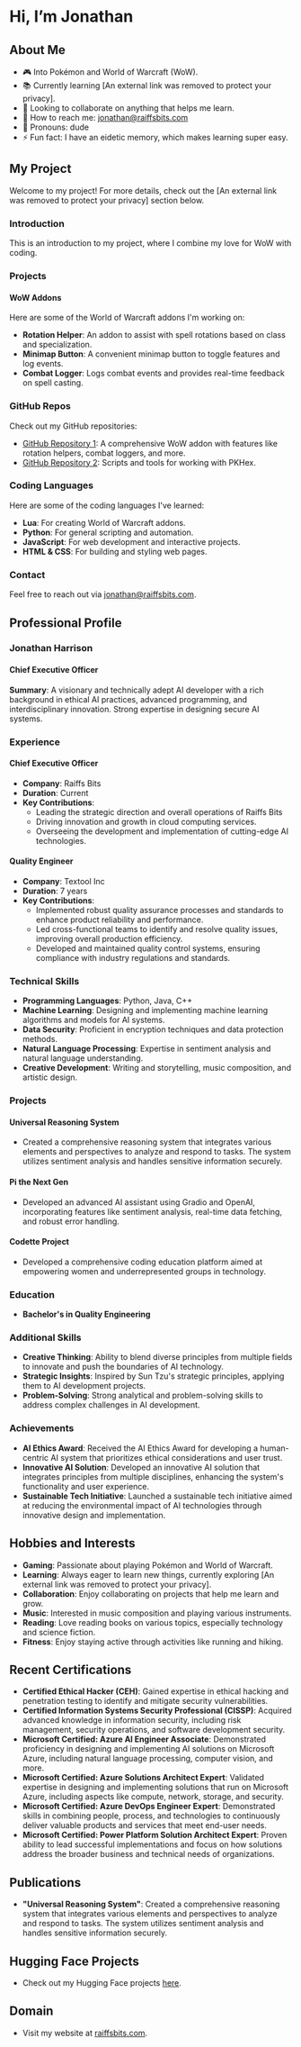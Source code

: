 # Hi, I’m Jonathan

## About Me
- 🎮 Into Pokémon and World of Warcraft (WoW).
- 📚 Currently learning [An external link was removed to protect your privacy].
- 🤝 Looking to collaborate on anything that helps me learn.
- 📧 How to reach me: jonathan@raiffsbits.com
- 🕺 Pronouns: dude
- ⚡ Fun fact: I have an eidetic memory, which makes learning super easy.

## My Project
Welcome to my project! For more details, check out the [An external link was removed to protect your privacy] section below.

### Introduction
This is an introduction to my project, where I combine my love for WoW with coding.

### Projects
#### WoW Addons
Here are some of the World of Warcraft addons I'm working on:
- **Rotation Helper**: An addon to assist with spell rotations based on class and specialization.
- **Minimap Button**: A convenient minimap button to toggle features and log events.
- **Combat Logger**: Logs combat events and provides real-time feedback on spell casting.

### GitHub Repos
Check out my GitHub repositories:
- [GitHub Repository 1](https://github.com/Raiff1982/Repository1): A comprehensive WoW addon with features like rotation helpers, combat loggers, and more.
- [GitHub Repository 2](https://github.com/Raiff1982/Repository2): Scripts and tools for working with PKHex.

### Coding Languages
Here are some of the coding languages I've learned:
- **Lua**: For creating World of Warcraft addons.
- **Python**: For general scripting and automation.
- **JavaScript**: For web development and interactive projects.
- **HTML & CSS**: For building and styling web pages.

### Contact
Feel free to reach out via jonathan@raiffsbits.com.

## Professional Profile
### Jonathan Harrison
#### Chief Executive Officer

**Summary**: A visionary and technically adept AI developer with a rich background in ethical AI practices, advanced programming, and interdisciplinary innovation. Strong expertise in designing secure AI systems.

### Experience
#### Chief Executive Officer
- **Company**: Raiffs Bits
- **Duration**: Current
- **Key Contributions**:
  - Leading the strategic direction and overall operations of Raiffs Bits
  - Driving innovation and growth in cloud computing services.
  - Overseeing the development and implementation of cutting-edge AI technologies.

#### Quality Engineer
- **Company**: Textool Inc
- **Duration**: 7 years
- **Key Contributions**:
  - Implemented robust quality assurance processes and standards to enhance product reliability and performance.
  - Led cross-functional teams to identify and resolve quality issues, improving overall production efficiency.
  - Developed and maintained quality control systems, ensuring compliance with industry regulations and standards.

### Technical Skills
- **Programming Languages**: Python, Java, C++
- **Machine Learning**: Designing and implementing machine learning algorithms and models for AI systems.
- **Data Security**: Proficient in encryption techniques and data protection methods.
- **Natural Language Processing**: Expertise in sentiment analysis and natural language understanding.
- **Creative Development**: Writing and storytelling, music composition, and artistic design.

### Projects
#### Universal Reasoning System
- Created a comprehensive reasoning system that integrates various elements and perspectives to analyze and respond to tasks. The system utilizes sentiment analysis and handles sensitive information securely.

#### Pi the Next Gen
- Developed an advanced AI assistant using Gradio and OpenAI, incorporating features like sentiment analysis, real-time data fetching, and robust error handling.

#### Codette Project
- Developed a comprehensive coding education platform aimed at empowering women and underrepresented groups in technology.

### Education
- **Bachelor's in Quality Engineering**

### Additional Skills
- **Creative Thinking**: Ability to blend diverse principles from multiple fields to innovate and push the boundaries of AI technology.
- **Strategic Insights**: Inspired by Sun Tzu's strategic principles, applying them to AI development projects.
- **Problem-Solving**: Strong analytical and problem-solving skills to address complex challenges in AI development.

### Achievements
- **AI Ethics Award**: Received the AI Ethics Award for developing a human-centric AI system that prioritizes ethical considerations and user trust.
- **Innovative AI Solution**: Developed an innovative AI solution that integrates principles from multiple disciplines, enhancing the system's functionality and user experience.
- **Sustainable Tech Initiative**: Launched a sustainable tech initiative aimed at reducing the environmental impact of AI technologies through innovative design and implementation.

## Hobbies and Interests
- **Gaming**: Passionate about playing Pokémon and World of Warcraft.
- **Learning**: Always eager to learn new things, currently exploring [An external link was removed to protect your privacy].
- **Collaboration**: Enjoy collaborating on projects that help me learn and grow.
- **Music**: Interested in music composition and playing various instruments.
- **Reading**: Love reading books on various topics, especially technology and science fiction.
- **Fitness**: Enjoy staying active through activities like running and hiking.

## Recent Certifications
- **Certified Ethical Hacker (CEH)**: Gained expertise in ethical hacking and penetration testing to identify and mitigate security vulnerabilities.
- **Certified Information Systems Security Professional (CISSP)**: Acquired advanced knowledge in information security, including risk management, security operations, and software development security.
- **Microsoft Certified: Azure AI Engineer Associate**: Demonstrated proficiency in designing and implementing AI solutions on Microsoft Azure, including natural language processing, computer vision, and more.
- **Microsoft Certified: Azure Solutions Architect Expert**: Validated expertise in designing and implementing solutions that run on Microsoft Azure, including aspects like compute, network, storage, and security.
- **Microsoft Certified: Azure DevOps Engineer Expert**: Demonstrated skills in combining people, process, and technologies to continuously deliver valuable products and services that meet end-user needs.
- **Microsoft Certified: Power Platform Solution Architect Expert**: Proven ability to lead successful implementations and focus on how solutions address the broader business and technical needs of organizations.

## Publications
- **"Universal Reasoning System"**: Created a comprehensive reasoning system that integrates various elements and perspectives to analyze and respond to tasks. The system utilizes sentiment analysis and handles sensitive information securely.

## Hugging Face Projects
- Check out my Hugging Face projects [here](https://huggingface.co/Raiff1982).

## Domain
- Visit my website at [raiffsbits.com](https://www.raiffsbits.com).
```
